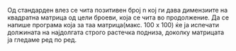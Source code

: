 Од стандарден влез се чита позитивен број n кој ги дава димензиите на квадратна матрица од цели броеви, која се чита во продолжение. Да се напише програма која за таа матрица(макс. 100 x 100) ќе ја испечати должината на најдолгата строго растечка подниза, доколку матрицата ја гледаме ред по ред.
